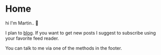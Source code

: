 # Home

hi I'm Martin.. :wave:

I plan to [blog](blog/index.md). If you want to get new posts I suggest to subscribe using your favorite feed reader.

You can talk to me via one of the methods in the footer.
